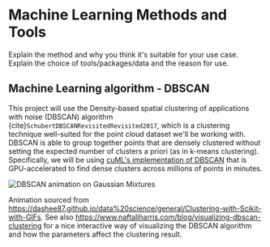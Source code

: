 # Machine Learning Methods and Tools

Explain the method and why you think it's suitable for your use case.
Explain the choice of tools/packages/data and the reason for use.

## Machine Learning algorithm - DBSCAN

This project will use the Density-based spatial clustering of applications with
noise (DBSCAN) algorithm {cite}`SchubertDBSCANRevisitedRevisited2017`, which is
a clustering technique well-suited for the point cloud dataset we'll be working
with. DBSCAN is able to group together points that are densely clustered
without setting the expected number of clusters a priori (as in k-means
clustering). Specifically, we will be using
[cuML's implementation of DBSCAN](https://docs.rapids.ai/api/cuml/23.02/api.html#cuml.DBSCAN)
that is GPU-accelerated to find dense clusters across millions of points in
minutes.

![DBSCAN animation on Gaussian Mixtures](https://user-images.githubusercontent.com/23487320/162365311-545e7b53-12e3-4411-b923-206b53aa3666.gif)

Animation sourced from
https://dashee87.github.io/data%20science/general/Clustering-with-Scikit-with-GIFs.
See also https://www.naftaliharris.com/blog/visualizing-dbscan-clustering for a
nice interactive way of visualizing the DBSCAN algorithm and how the parameters
affect the clustering result.
